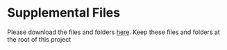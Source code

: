 # Supplemental Files
Please download the files and folders [here](https://drive.google.com/drive/folders/1sGt88J0Fhpt9xZzCiYObJGol_O6Yyf2u?usp=drive_link). Keep these files and folders at the root of this project
